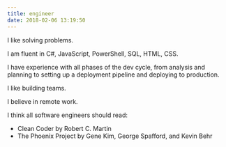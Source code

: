 ```yaml
---
title: engineer
date: 2018-02-06 13:19:50
---
```

I like solving problems.

I am fluent in C#, JavaScript, PowerShell, SQL, HTML, CSS.

I have experience with all phases of the dev cycle, from analysis and planning to setting up a deployment pipeline and deploying to production.

I like building teams.

I believe in remote work.

I think all software engineers should read:

* Clean Coder by Robert C. Martin
* The Phoenix Project by Gene Kim, George Spafford, and Kevin Behr
